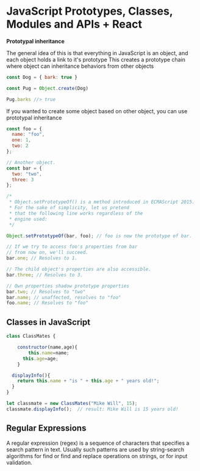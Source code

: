 # JavaScript Prototypes, Classes, Modules and APIs + React


**Prototypal inheritance**

The general idea of this is that everything in JavaScript is an object, and each object holds a link to it's prototype
This creates a prototype chain where object can inheritance behaviors from other objects

```JavaScript
const Dog = { bark: true }

const Pug = Object.create(Dog)

Pug.barks //> true
```

If you wanted to create some object based on other object, you can use prototypal inheritance

```JavaScript
const foo = {
  name: "foo",
  one: 1,
  two: 2
};

// Another object.
const bar = {
  two: "two",
  three: 3
};

/*
 * Object.setPrototypeOf() is a method introduced in ECMAScript 2015.
 * For the sake of simplicity, let us pretend
 * that the following line works regardless of the
 * engine used:
 */

Object.setPrototypeOf(bar, foo); // foo is now the prototype of bar.

// If we try to access foo's properties from bar
// from now on, we'll succeed.
bar.one; // Resolves to 1.

// The child object's properties are also accessible.
bar.three; // Resolves to 3.

// Own properties shadow prototype properties
bar.two; // Resolves to "two"
bar.name; // unaffected, resolves to "foo"
foo.name; // Resolves to "foo"
```

## Classes in JavaScript

```javascript
class ClassMates {

	constructor(name,age){
    	this.name=name;
      this.age=age;
    }

  displayInfo(){
    return this.name + "is " + this.age + " years old!";
  }
}

let classmate = new ClassMates("Mike Will", 15);
classmate.displayInfo();  // result: Mike Will is 15 years old!
```

## Regular Expressions

A regular expression (regex) is a sequence of characters that specifies a search pattern in text.
Usually such patterns are used by string-search algorithms for find or find and replace operations on strings, or for input validation.
